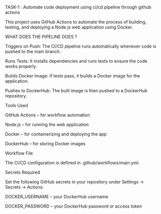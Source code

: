 TASK-1 : Automate code deployment using ci/cd pipeline through github actions

This project uses GitHub Actions to automate the process of building, testing, and deploying a Node.js web application using Docker.

WHAT DOES THE PIPELINE DOES ?

Triggers on Push: The CI/CD pipeline runs automatically whenever code is pushed to the main branch.

Runs Tests: It installs dependencies and runs tests to ensure the code works properly.

Builds Docker Image: If tests pass, it builds a Docker image for the application.

Pushes to DockerHub: The built image is then pushed to a DockerHub repository.

Tools Used

GitHub Actions – for workflow automation

Node.js – for running the web application

Docker – for containerizing and deploying the app

DockerHub – for storing Docker images

Workflow File

The CI/CD configuration is defined in .github/workflows/main.yml.

Secrets Required

Set the following GitHub secrets in your repository under Settings → Secrets → Actions:

DOCKER_USERNAME – your DockerHub username

DOCKER_PASSWORD – your DockerHub password or access token



